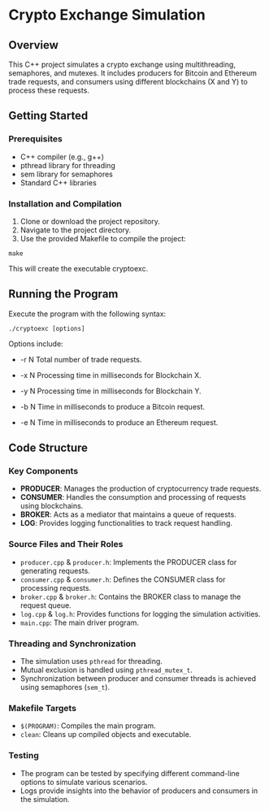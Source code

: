 # Crypto Exchange Simulation

## Overview
This C++ project simulates a crypto exchange using multithreading, semaphores, and mutexes. It includes producers for Bitcoin and Ethereum trade requests, and consumers using different blockchains (X and Y) to process these requests.

## Getting Started

### Prerequisites
- C++ compiler (e.g., g++)
- pthread library for threading
- sem library for semaphores
- Standard C++ libraries

### Installation and Compilation
1. Clone or download the project repository.
2. Navigate to the project directory.
3. Use the provided Makefile to compile the project:
```
make
```

This will create the executable cryptoexc.

## Running the Program
Execute the program with the following syntax:

```
./cryptoexc [options]
```
Options include:

+ -r N Total number of trade requests.

+ -x N Processing time in milliseconds for Blockchain X.

+ -y N Processing time in milliseconds for Blockchain Y.

+ -b N Time in milliseconds to produce a Bitcoin request.

+ -e N Time in milliseconds to produce an Ethereum request.

## Code Structure

### Key Components
- **PRODUCER**: Manages the production of cryptocurrency trade requests.
- **CONSUMER**: Handles the consumption and processing of requests using blockchains.
- **BROKER**: Acts as a mediator that maintains a queue of requests.
- **LOG**: Provides logging functionalities to track request handling.

### Source Files and Their Roles
- `producer.cpp` & `producer.h`: Implements the PRODUCER class for generating requests.
- `consumer.cpp` & `consumer.h`: Defines the CONSUMER class for processing requests.
- `broker.cpp` & `broker.h`: Contains the BROKER class to manage the request queue.
- `log.cpp` & `log.h`: Provides functions for logging the simulation activities.
- `main.cpp`: The main driver program.

### Threading and Synchronization
- The simulation uses `pthread` for threading.
- Mutual exclusion is handled using `pthread_mutex_t`.
- Synchronization between producer and consumer threads is achieved using semaphores (`sem_t`).

### Makefile Targets
- `$(PROGRAM)`: Compiles the main program.
- `clean`: Cleans up compiled objects and executable.

### Testing
- The program can be tested by specifying different command-line options to simulate various scenarios.
- Logs provide insights into the behavior of producers and consumers in the simulation.

